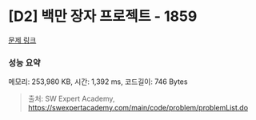 # [D2] 백만 장자 프로젝트 - 1859 

[문제 링크](https://swexpertacademy.com/main/code/problem/problemDetail.do?contestProbId=AV5LrsUaDxcDFAXc) 

### 성능 요약

메모리: 253,980 KB, 시간: 1,392 ms, 코드길이: 746 Bytes



> 출처: SW Expert Academy, https://swexpertacademy.com/main/code/problem/problemList.do